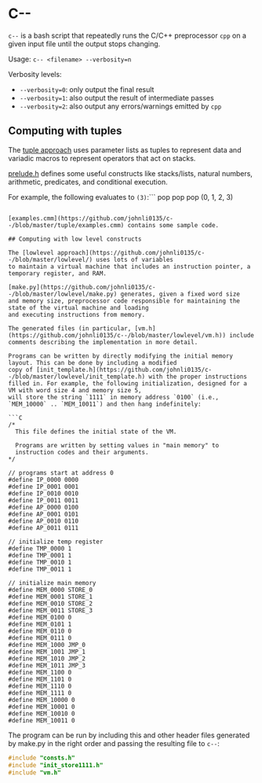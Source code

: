 # C--

`c--` is a bash script that repeatedly runs the C/C++ preprocessor `cpp` on a given
input file until the output stops changing.

Usage: `c-- <filename> --verbosity=n`

Verbosity levels:
* `--verbosity=0`: only output the final result
* `--verbosity=1`: also output the result of intermediate passes
* `--verbosity=2`: also output any errors/warnings emitted by `cpp`

## Computing with tuples

The [tuple approach](https://github.com/johnli0135/c--/blob/master/tuple/) uses parameter lists
as tuples to represent data and variadic macros to represent operators that act on stacks.

[prelude.h](https://github.com/johnli0135/c--/blob/master/tuple/prelude.h) defines some useful constructs
like stacks/lists, natural numbers, arithmetic, predicates, and conditional execution.

For example, the following evaluates to `(3)`:```
pop pop pop (0, 1, 2, 3)
```

[examples.cmm](https://github.com/johnli0135/c--/blob/master/tuple/examples.cmm) contains some sample code.

## Computing with low level constructs

The [lowlevel approach](https://github.com/johnli0135/c--/blob/master/lowlevel/) uses lots of variables
to maintain a virtual machine that includes an instruction pointer, a temporary register, and RAM.

[make.py](https://github.com/johnli0135/c--/blob/master/lowlevel/make.py) generates, given a fixed word size
and memory size, preprocessor code responsible for maintaining the state of the virtual machine and loading
and executing instructions from memory.

The generated files (in particular, [vm.h](https://github.com/johnli0135/c--/blob/master/lowlevel/vm.h)) include comments describing the implementation in more detail.

Programs can be written by directly modifying the initial memory layout. This can be done by including a modified
copy of [init_template.h](https://github.com/johnli0135/c--/blob/master/lowlevel/init_template.h) with the proper instructions
filled in. For example, the following initialization, designed for a VM with word size 4 and memory size 5,
will store the string `1111` in memory address `0100` (i.e., `MEM_10000` .. `MEM_10011`) and then hang indefinitely:

```C
/*
  This file defines the initial state of the VM.

  Programs are written by setting values in "main memory" to
  instruction codes and their arguments.
*/

// programs start at address 0
#define IP_0000 0000
#define IP_0001 0001
#define IP_0010 0010
#define IP_0011 0011
#define AP_0000 0100
#define AP_0001 0101
#define AP_0010 0110
#define AP_0011 0111

// initialize temp register
#define TMP_0000 1
#define TMP_0001 1
#define TMP_0010 1
#define TMP_0011 1

// initialize main memory
#define MEM_0000 STORE_0
#define MEM_0001 STORE_1
#define MEM_0010 STORE_2
#define MEM_0011 STORE_3
#define MEM_0100 0
#define MEM_0101 1
#define MEM_0110 0
#define MEM_0111 0
#define MEM_1000 JMP_0
#define MEM_1001 JMP_1
#define MEM_1010 JMP_2
#define MEM_1011 JMP_3
#define MEM_1100 0
#define MEM_1101 0
#define MEM_1110 0
#define MEM_1111 0
#define MEM_10000 0
#define MEM_10001 0
#define MEM_10010 0
#define MEM_10011 0
```

The program can be run by including this and other header files generated by make.py
in the right order and passing the resulting file to `c--`:

```C
#include "consts.h"
#include "init_store1111.h"
#include "vm.h"
```


